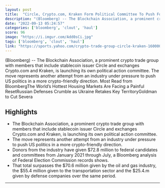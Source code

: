 ```yaml
---
layout: post
title:  "Circle, Crypto.com, Kraken Form Political Committee To Push For Crypto-Friendly Legislation"
description: "(Bloomberg) -- The Blockchain Association, a prominent crypto trade group with members that include stablecoin issuer Circle and exchanges Crypto.com and Kraken, is launching its own political action committee. The move represents another attempt from an industry under pressure to push US politics in a more crypto-friendly direction. Most Read from BloombergThe World’s Hottest Housing Markets Are Facing a Painful ResetRussian Defenses Crumble as Ukraine Retakes Key TerritoryGoldman to Cut Severa"
date: "2022-09-13 05:24:57"
categories: ['bloomberg', 'clout', 'haul']
score: 96
image: "https://i.imgur.com/Add0sCi.jpg"
tags: ['bloomberg', 'clout', 'haul']
link: "https://sports.yahoo.com/crypto-trade-group-circle-kraken-160000978.html"
---
```


(Bloomberg) -- The Blockchain Association, a prominent crypto trade group with members that include stablecoin issuer Circle and exchanges Crypto.com and Kraken, is launching its own political action committee. The move represents another attempt from an industry under pressure to push US politics in a more crypto-friendly direction. Most Read from BloombergThe World’s Hottest Housing Markets Are Facing a Painful ResetRussian Defenses Crumble as Ukraine Retakes Key TerritoryGoldman to Cut Severa

## Highlights

- The Blockchain Association, a prominent crypto trade group with members that include stablecoin issuer Circle and exchanges Crypto.com and Kraken, is launching its own political action committee.
- The move represents another attempt from an industry under pressure to push US politics in a more crypto-friendly direction.
- Donors from the industry have given $72.8 million to federal candidates and committees from January 2021 through July, a Bloomberg analysis of Federal Election Commission records shows.
- That total surpasses the $70.6 million given by the oil and gas industry, the $55.4 million given to the transportation sector and the $25.4.m given by defense companies over the same period.

---
